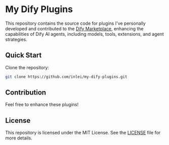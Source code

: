 # My Dify Plugins

This repository contains the source code for plugins I've personally developed and contributed to the [Dify Marketplace](https://cloud.dify.ai/plugins?category=discover), enhancing the capabilities of Dify AI agents, including models, tools, extensions, and agent strategies.

## Quick Start

Clone the repository:
```bash
git clone https://github.com/inlei/my-dify-plugins.git
```

## Contribution

Feel free to enhance these plugins!

## License

This repository is licensed under the MIT License. See the [LICENSE](LICENSE) file for more details.

